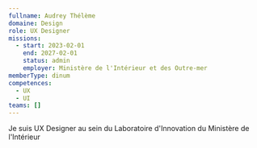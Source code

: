 ```yaml
---
fullname: Audrey Thélème
domaine: Design
role: UX Designer
missions:
  - start: 2023-02-01
    end: 2027-02-01
    status: admin
    employer: Ministère de l'Intérieur et des Outre-mer
memberType: dinum
competences:
  - UX
  - UI
teams: []
---
```

Je suis UX Designer au sein du Laboratoire d'Innovation du Ministère de l'Intérieur